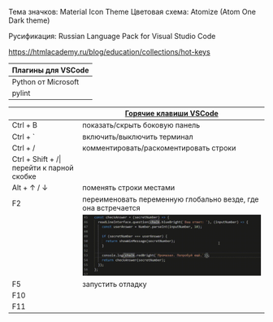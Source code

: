 Тема значков: Material Icon Theme
Цветовая схема: Atomize (Atom One Dark theme)

Русификация: Russian Language Pack for Visual Studio Code

https://htmlacademy.ru/blog/education/collections/hot-keys

|Плагины для VSCode|
|------------------|
|Python от Microsoft||
|pylint|статический анализатор кода|

||[Горячие клавиши VSCode](https://code.visualstudio.com/shortcuts/keyboard-shortcuts-windows.pdf)|
|--------|---------------------------------------------------------------------------------------|
|Ctrl + B|показать/скрыть боковую панель|
|Ctrl + `|включить/выключить терминал|
|Ctrl + /|комментировать/раскоментировать строки|
|Ctrl + Shift + /\|перейти к парной скобке|
|Alt + ↑ / ↓|поменять строки местами|
|F2|переименовать переменную глобально везде, где она встречается|
||![Переименование переменных по F2](media/f2.gif)|
|F5|запустить отладку|
|F10||
|F11||
